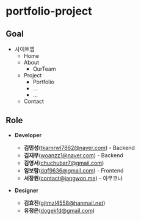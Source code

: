 # portfolio-project

## Goal

- 사이트맵
    + Home
    + About
        * OurTeam
    + Project
        * Portfolio
        * ...
        * ...
    + Contact

## Role

- **Developer**
    + **김민성**(tkarnrwl7862@naver.com) - Backend
    + **김재무**(woanzz1@naver.com) - Backend
    + **김영서**(chuchubar7@gmail.com)
    + **임보람**(dqf9636@gmail.com) - Frontend
    + **서장원**(contact@jangwon.me) - 아무코나

- **Designer**
    + **김효진**(gjtmzl4558@hanmail.net)
    + **유정은**(dogekfd@gmail.com)

